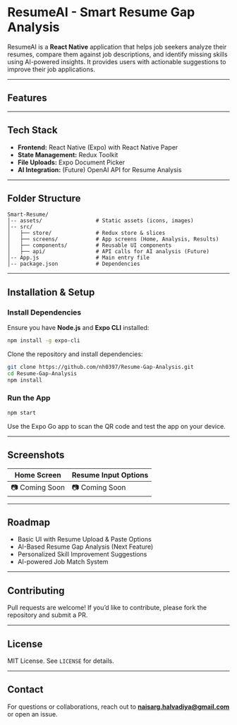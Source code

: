 # ResumeAI - Smart Resume Gap Analysis

ResumeAI is a **React Native** application that helps job seekers analyze their resumes, compare them against job descriptions, and identify missing skills using AI-powered insights. It provides users with actionable suggestions to improve their job applications.

---

##  Features



---

## Tech Stack

- **Frontend:** React Native (Expo) with React Native Paper
- **State Management:** Redux Toolkit
- **File Uploads:** Expo Document Picker
- **AI Integration:** (Future) OpenAI API for Resume Analysis

---

## Folder Structure
```
Smart-Resume/
│-- assets/                 # Static assets (icons, images)
│-- src/
│   ├── store/              # Redux store & slices
│   ├── screens/            # App screens (Home, Analysis, Results)
│   ├── components/         # Reusable UI components
│   ├── api/                # API calls for AI analysis (Future)
│-- App.js                  # Main entry file
│-- package.json            # Dependencies
```

---

## Installation & Setup

### Install Dependencies
Ensure you have **Node.js** and **Expo CLI** installed:
```sh
npm install -g expo-cli
```

Clone the repository and install dependencies:
```sh
git clone https://github.com/nh0397/Resume-Gap-Analysis.git
cd Resume-Gap-Analysis
npm install
```

### Run the App
```sh
npm start
```
Use the Expo Go app to scan the QR code and test the app on your device.

---

## Screenshots
| Home Screen | Resume Input Options |
|------------|-----------------|
| 📷 Coming Soon | 📷 Coming Soon |

---

## Roadmap
- Basic UI with Resume Upload & Paste Options
- AI-Based Resume Gap Analysis (Next Feature)
- Personalized Skill Improvement Suggestions
- AI-powered Job Match System

---

## Contributing
Pull requests are welcome! If you’d like to contribute, please fork the repository and submit a PR.

---

## License
MIT License. See `LICENSE` for details.

---

## Contact
For questions or collaborations, reach out to **naisarg.halvadiya@gmail.com** or open an issue.



